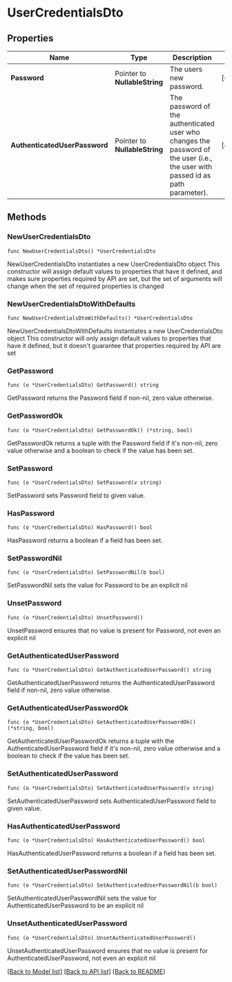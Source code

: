 # UserCredentialsDto

## Properties

Name | Type | Description | Notes
------------ | ------------- | ------------- | -------------
**Password** | Pointer to **NullableString** | The users new password. | [optional] 
**AuthenticatedUserPassword** | Pointer to **NullableString** | The password of the authenticated user who changes the password of the user (i.e., the user with passed id as path parameter). | [optional] 

## Methods

### NewUserCredentialsDto

`func NewUserCredentialsDto() *UserCredentialsDto`

NewUserCredentialsDto instantiates a new UserCredentialsDto object
This constructor will assign default values to properties that have it defined,
and makes sure properties required by API are set, but the set of arguments
will change when the set of required properties is changed

### NewUserCredentialsDtoWithDefaults

`func NewUserCredentialsDtoWithDefaults() *UserCredentialsDto`

NewUserCredentialsDtoWithDefaults instantiates a new UserCredentialsDto object
This constructor will only assign default values to properties that have it defined,
but it doesn't guarantee that properties required by API are set

### GetPassword

`func (o *UserCredentialsDto) GetPassword() string`

GetPassword returns the Password field if non-nil, zero value otherwise.

### GetPasswordOk

`func (o *UserCredentialsDto) GetPasswordOk() (*string, bool)`

GetPasswordOk returns a tuple with the Password field if it's non-nil, zero value otherwise
and a boolean to check if the value has been set.

### SetPassword

`func (o *UserCredentialsDto) SetPassword(v string)`

SetPassword sets Password field to given value.

### HasPassword

`func (o *UserCredentialsDto) HasPassword() bool`

HasPassword returns a boolean if a field has been set.

### SetPasswordNil

`func (o *UserCredentialsDto) SetPasswordNil(b bool)`

 SetPasswordNil sets the value for Password to be an explicit nil

### UnsetPassword
`func (o *UserCredentialsDto) UnsetPassword()`

UnsetPassword ensures that no value is present for Password, not even an explicit nil
### GetAuthenticatedUserPassword

`func (o *UserCredentialsDto) GetAuthenticatedUserPassword() string`

GetAuthenticatedUserPassword returns the AuthenticatedUserPassword field if non-nil, zero value otherwise.

### GetAuthenticatedUserPasswordOk

`func (o *UserCredentialsDto) GetAuthenticatedUserPasswordOk() (*string, bool)`

GetAuthenticatedUserPasswordOk returns a tuple with the AuthenticatedUserPassword field if it's non-nil, zero value otherwise
and a boolean to check if the value has been set.

### SetAuthenticatedUserPassword

`func (o *UserCredentialsDto) SetAuthenticatedUserPassword(v string)`

SetAuthenticatedUserPassword sets AuthenticatedUserPassword field to given value.

### HasAuthenticatedUserPassword

`func (o *UserCredentialsDto) HasAuthenticatedUserPassword() bool`

HasAuthenticatedUserPassword returns a boolean if a field has been set.

### SetAuthenticatedUserPasswordNil

`func (o *UserCredentialsDto) SetAuthenticatedUserPasswordNil(b bool)`

 SetAuthenticatedUserPasswordNil sets the value for AuthenticatedUserPassword to be an explicit nil

### UnsetAuthenticatedUserPassword
`func (o *UserCredentialsDto) UnsetAuthenticatedUserPassword()`

UnsetAuthenticatedUserPassword ensures that no value is present for AuthenticatedUserPassword, not even an explicit nil

[[Back to Model list]](../README.md#documentation-for-models) [[Back to API list]](../README.md#documentation-for-api-endpoints) [[Back to README]](../README.md)


